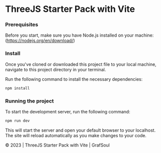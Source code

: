# ThreeJS Starter Pack with Vite

### Prerequisites
Before you start, make sure you have Node.js installed on your machine: (https://nodejs.org/en/download/)

### Install
Once you've cloned or downloaded this project file to your local machine, navigate to this project directory in your terminal.

Run the following command to install the necessary dependencies:

``` bash
npm install
```
### Running the project
To start the development server, run the following command:

``` bash
npm run dev
```
This will start the server and open your default browser to your localhost. The site will reload automatically as you make changes to your code.

© 2023 | ThreeJS Starter Pack with Vite | GrafSoul